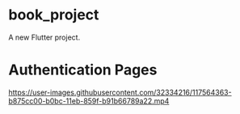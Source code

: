 # book_project

A new Flutter project.

# Authentication Pages

https://user-images.githubusercontent.com/32334216/117564363-b875cc00-b0bc-11eb-859f-b91b66789a22.mp4

